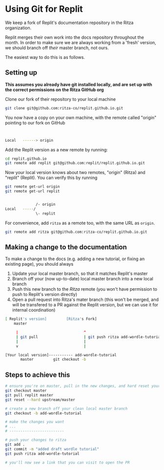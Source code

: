 # Using Git for Replit

We keep a fork of Replit's documentation repository in the Ritza organization.

Replit merges their own work into the docs repository throughout the month. In order to make sure we are always working from a 'fresh' version, we should branch off *their* master branch, not ours.

The easiest way to do this is as follows.

## Setting up

**This assumes you already have git installed locally, and are set up with the correct permissions on the Ritza GitHub org**

Clone our fork of their repository to your local machine

```bash
git clone git@github.com:ritza-co/replit.github.io.git
```

You now have a copy on your own machine, with the remote called "origin" pointing to our fork on GitHub

```bash


Local   ------> origin


```

Add the Replit version as a new remote by running:

```bash
cd replit.github.io
git remote add replit git@github.com:replit/replit.github.io.git
```

Now your local version knows about two remotes, "origin" (Ritza) and "replit" (Replit). You can verify this by running

```bash
git remote get-url origin
git remote get-url replit
```

```bash

              /- origin
Local   -----/
              \- replit


```
For convenience, add `ritza` as a remote too, with the same URL as `origin`.

```bash
git remote add ritza git@github.com:ritza-co/replit.github.io.git
```

## Making a change to the documentation

To make a change to the docs (e.g. adding a new tutorial, or fixing an existing page), you should always

1. Update your local master branch, so that it matches Replit's master
2. Branch off your (now up-to-date) local master branch into a new local branch
3. Push this new branch to the *Ritza* remote (you won't have permission to push to Replit's version directly)
4. Open a pull request into Ritza's mater branch (this won't be merged, and will be transfered to a PR against the Replit version, but we can use it for internal coordination)


```bash
[ Replit's version]         [Ritza's Fork]
    master

     |                              ^
     | git pull                     | git push ritza add-wordle-tutorial      
     |                              |
     v                              |

[Your local version]----------- add-wordle-tutorial
       master         git checkout -b 
```

## Steps to achieve this

```bash
# ensure you're on master, pull in the new changes, and hard reset your branch to match theirs
git checkout master
git pull replit master
git reset --hard upstream/master

# create a new branch off your clean local master branch
git checkout -b add-wordle-tutorial

# make the changes you want
# ...
# -------------------------

# push your changes to ritza
git add .
git commit -m "added draft wordle tutorial"
git push ritza add-wordle-tutorial

# you'll now see a link that you can visit to open the PR
```










